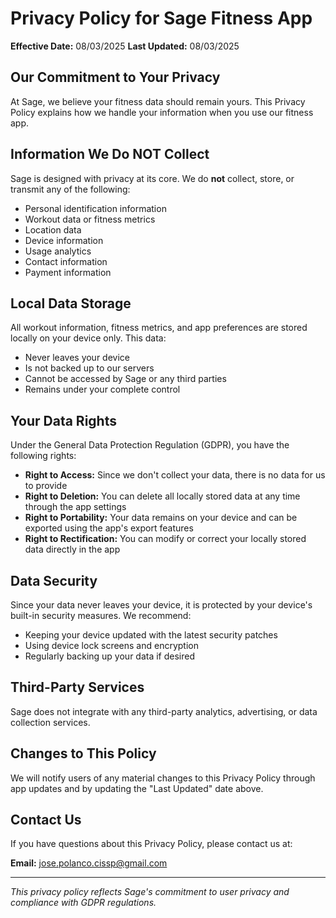 # Privacy Policy for Sage Fitness App

**Effective Date:** 08/03/2025
**Last Updated:** 08/03/2025

## Our Commitment to Your Privacy

At Sage, we believe your fitness data should remain yours. This Privacy Policy explains how we handle your information when you use our fitness app.

## Information We Do NOT Collect

Sage is designed with privacy at its core. We do **not** collect, store, or transmit any of the following:

- Personal identification information
- Workout data or fitness metrics
- Location data
- Device information
- Usage analytics
- Contact information
- Payment information

## Local Data Storage

All workout information, fitness metrics, and app preferences are stored locally on your device only. This data:

- Never leaves your device
- Is not backed up to our servers
- Cannot be accessed by Sage or any third parties
- Remains under your complete control

## Your Data Rights

Under the General Data Protection Regulation (GDPR), you have the following rights:

- **Right to Access:** Since we don't collect your data, there is no data for us to provide
- **Right to Deletion:** You can delete all locally stored data at any time through the app settings
- **Right to Portability:** Your data remains on your device and can be exported using the app's export features
- **Right to Rectification:** You can modify or correct your locally stored data directly in the app

## Data Security

Since your data never leaves your device, it is protected by your device's built-in security measures. We recommend:

- Keeping your device updated with the latest security patches
- Using device lock screens and encryption
- Regularly backing up your data if desired

## Third-Party Services

Sage does not integrate with any third-party analytics, advertising, or data collection services.

## Changes to This Policy

We will notify users of any material changes to this Privacy Policy through app updates and by updating the "Last Updated" date above.

## Contact Us

If you have questions about this Privacy Policy, please contact us at:

**Email:** jose.polanco.cissp@gmail.com

---

*This privacy policy reflects Sage's commitment to user privacy and compliance with GDPR regulations.*
